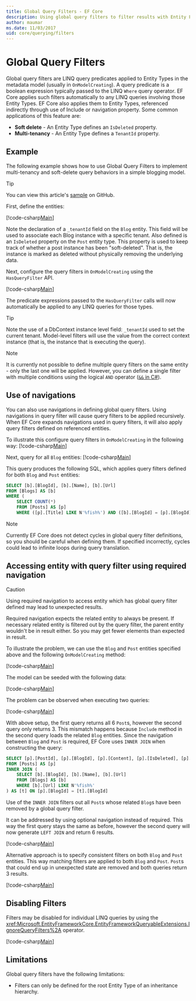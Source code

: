 ```yaml
---
title: Global Query Filters - EF Core
description: Using global query filters to filter results with Entity Framework Core
author: maumar
ms.date: 11/03/2017
uid: core/querying/filters
---
```

# Global Query Filters

Global query filters are LINQ query predicates applied to Entity Types in the metadata model (usually in `OnModelCreating`). A query predicate is a boolean expression typically passed to the LINQ `Where` query operator.  EF Core applies such filters automatically to any LINQ queries involving those Entity Types.  EF Core also applies them to Entity Types, referenced indirectly through use of Include or navigation property. Some common applications of this feature are:

* **Soft delete** - An Entity Type defines an `IsDeleted` property.
* **Multi-tenancy** - An Entity Type defines a `TenantId` property.

## Example

The following example shows how to use Global Query Filters to implement multi-tenancy and soft-delete query behaviors in a simple blogging model.

> [!TIP]
> You can view this article's [sample](https://github.com/dotnet/EntityFramework.Docs/tree/main/samples/core/Querying/QueryFilters) on GitHub.

First, define the entities:

[!code-csharp[Main](../../../samples/core/Querying/QueryFilters/Entities.cs#Entities)]

Note the declaration of a `_tenantId` field on the `Blog` entity. This field will be used to associate each Blog instance with a specific tenant. Also defined is an `IsDeleted` property on the `Post` entity type. This property is used to keep track of whether a post instance has been "soft-deleted". That is, the instance is marked as deleted without physically removing the underlying data.

Next, configure the query filters in `OnModelCreating` using the `HasQueryFilter` API.

[!code-csharp[Main](../../../samples/core/Querying/QueryFilters/BloggingContext.cs#FilterConfiguration)]

The predicate expressions passed to the `HasQueryFilter` calls will now automatically be applied to any LINQ queries for those types.

> [!TIP]
> Note the use of a DbContext instance level field: `_tenantId` used to set the current tenant. Model-level filters will use the value from the correct context instance (that is, the instance that is executing the query).

> [!NOTE]
> It is currently not possible to define multiple query filters on the same entity - only the last one will be applied. However, you can define a single filter with multiple conditions using the logical `AND` operator ([`&&` in C#](/dotnet/csharp/language-reference/operators/boolean-logical-operators#conditional-logical-and-operator-)).

## Use of navigations

You can also use navigations in defining global query filters. Using navigations in query filter will cause query filters to be applied recursively. When EF Core expands navigations used in query filters, it will also apply query filters defined on referenced entities.

To illustrate this configure query filters in `OnModelCreating` in the following way:
[!code-csharp[Main](../../../samples/core/Querying/QueryFilters/FilteredBloggingContextRequired.cs#NavigationInFilter)]

Next, query for all `Blog` entities:
[!code-csharp[Main](../../../samples/core/Querying/QueryFilters/FilteredBloggingContextRequired.cs#QueriesNavigation)]

This query produces the following SQL, which applies query filters defined for both `Blog` and `Post` entities:

```sql
SELECT [b].[BlogId], [b].[Name], [b].[Url]
FROM [Blogs] AS [b]
WHERE (
    SELECT COUNT(*)
    FROM [Posts] AS [p]
    WHERE ([p].[Title] LIKE N'%fish%') AND ([b].[BlogId] = [p].[BlogId])) > 0
```

> [!NOTE]
> Currently EF Core does not detect cycles in global query filter definitions, so you should be careful when defining them. If specified incorrectly, cycles could lead to infinite loops during query translation.

## Accessing entity with query filter using required navigation

> [!CAUTION]
> Using required navigation to access entity which has global query filter defined may lead to unexpected results.

Required navigation expects the related entity to always be present. If necessary related entity is filtered out by the query filter, the parent entity wouldn't be in result either. So you may get fewer elements than expected in result.

To illustrate the problem, we can use the `Blog` and `Post` entities specified above and the following `OnModelCreating` method:

[!code-csharp[Main](../../../samples/core/Querying/QueryFilters/FilteredBloggingContextRequired.cs#IncorrectFilter)]

The model can be seeded with the following data:

[!code-csharp[Main](../../../samples/core/Querying/QueryFilters/Program.cs#SeedData)]

The problem can be observed when executing two queries:

[!code-csharp[Main](../../../samples/core/Querying/QueryFilters/Program.cs#Queries)]

With above setup, the first query returns all 6 `Post`s, however the second query only returns 3. This mismatch happens because `Include` method in the second query loads the related `Blog` entities. Since the navigation between `Blog` and `Post` is required, EF Core uses `INNER JOIN` when constructing the query:

```sql
SELECT [p].[PostId], [p].[BlogId], [p].[Content], [p].[IsDeleted], [p].[Title], [t].[BlogId], [t].[Name], [t].[Url]
FROM [Posts] AS [p]
INNER JOIN (
    SELECT [b].[BlogId], [b].[Name], [b].[Url]
    FROM [Blogs] AS [b]
    WHERE [b].[Url] LIKE N'%fish%'
) AS [t] ON [p].[BlogId] = [t].[BlogId]
```

Use of the `INNER JOIN` filters out all `Post`s whose related `Blog`s have been removed by a global query filter.

It can be addressed by using optional navigation instead of required.
This way the first query stays the same as before, however the second query will now generate `LEFT JOIN` and return 6 results.

[!code-csharp[Main](../../../samples/core/Querying/QueryFilters/FilteredBloggingContextRequired.cs#OptionalNavigation)]

Alternative approach is to specify consistent filters on both `Blog` and `Post` entities.
This way matching filters are applied to both `Blog` and `Post`. `Post`s that could end up in unexpected state are removed and both queries return 3 results.

[!code-csharp[Main](../../../samples/core/Querying/QueryFilters/FilteredBloggingContextRequired.cs#MatchingFilters)]

## Disabling Filters

Filters may be disabled for individual LINQ queries by using the <xref:Microsoft.EntityFrameworkCore.EntityFrameworkQueryableExtensions.IgnoreQueryFilters%2A> operator.

[!code-csharp[Main](../../../samples/core/Querying/QueryFilters/Program.cs#IgnoreFilters)]

## Limitations

Global query filters have the following limitations:

* Filters can only be defined for the root Entity Type of an inheritance hierarchy.
